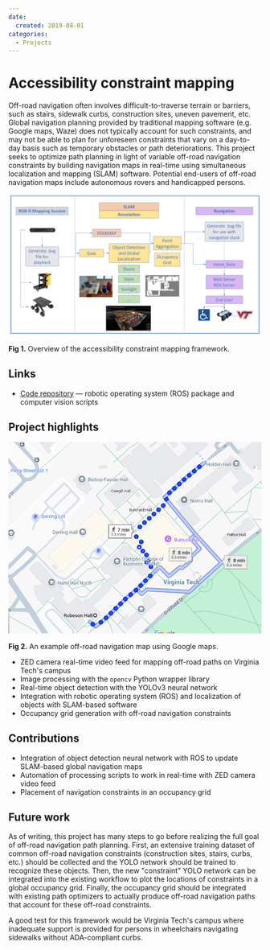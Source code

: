 ```yaml
---
date:
  created: 2019-08-01
categories:
  - Projects
---
```


# Accessibility constraint mapping

Off-road navigation often involves difficult-to-traverse terrain or barriers, such as stairs, sidewalk curbs, construction sites, uneven pavement, etc. Global navigation planning provided by traditional mapping software (e.g. Google maps, Waze) does not typically account for such constraints, and may not be able to plan for unforeseen constraints that vary on a day-to-day basis such as temporary obstacles or path deteriorations. This project seeks to optimize path planning in light of variable off-road navigation constraints by building navigation maps in real-time using simultaneous localization and mapping (SLAM) software. Potential end-users of off-road navigation maps include autonomous rovers and handicapped persons.

![Accessibility mapping overview](../../assets/projects/access-overview.png)

**Fig 1.** Overview of the accessibility constraint mapping framework.

<!-- more -->

## Links

- [Code repository](https://github.com/eckelsjd/access_mapping.git) — robotic operating system (ROS) package and computer vision scripts

## Project highlights

![Google maps](../../assets/projects/access-mapping.png)

**Fig 2.** An example off-road navigation map using Google maps.

- ZED camera real-time video feed for mapping off-road paths on Virginia Tech's campus
- Image processing with the `opencv` Python wrapper library
- Real-time object detection with the YOLOv3 neural network
- Integration with robotic operating system (ROS) and localization of objects with SLAM-based software
- Occupancy grid generation with off-road navigation constraints

## Contributions

- Integration of object detection neural network with ROS to update SLAM-based global navigation maps
- Automation of processing scripts to work in real-time with ZED camera video feed
- Placement of navigation constraints in an occupancy grid 

## Future work

As of writing, this project has many steps to go before realizing the full goal of off-road navigation path planning. First, an extensive training dataset of common off-road navigation constraints (construction sites, stairs, curbs, etc.) should be collected and the YOLO network should be trained to recognize these objects. Then, the new "constraint" YOLO network can be integrated into the existing workflow to plot the locations of constraints in a global occupancy grid. Finally, the occupancy grid should be integrated with existing path optimizers to actually produce off-road navigation paths that account for these off-road constraints.

A good test for this framework would be Virginia Tech's campus where inadequate support is provided for persons in wheelchairs navigating sidewalks without ADA-compliant curbs.